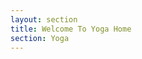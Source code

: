 ```yaml
---
layout: section
title: Welcome To Yoga Home
section: Yoga
---
```

<!--{% assign panel = site.panels[1] %}

{{ panel.content }}-->